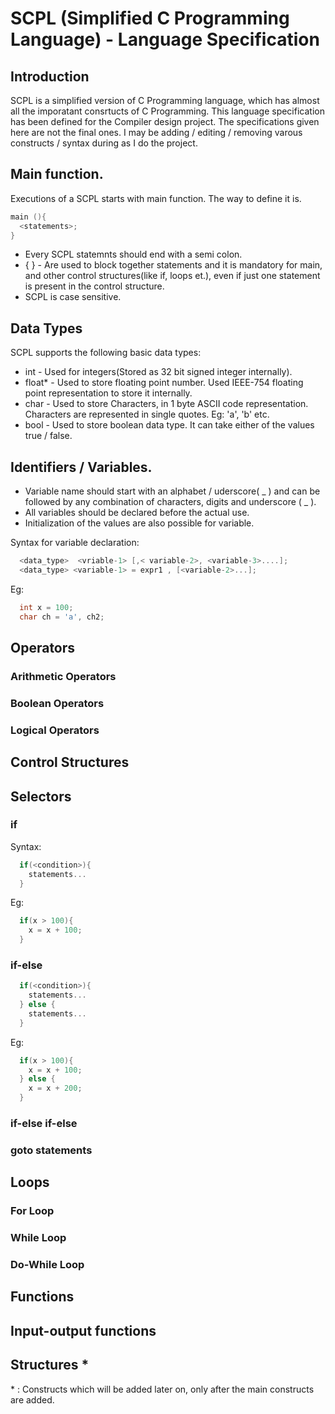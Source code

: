 # SCPL (Simplified C Programming Language) - Language Specification

## Introduction
SCPL is a simplified version of C Programming language, which has almost all the imporatant consrtucts of C Programming. This language specification has been defined for the Compiler design project. The specifications given here are not the final ones. I may be adding / editing / removing varous constructs / syntax during as I do the project.

## Main function.
Executions of a SCPL starts with main function. The way to define it is.

```C
main (){
  <statements>;
}

```

* Every SCPL statemnts should end with a semi colon.
* { } - Are used to block together statements and it is mandatory for main, and other control structures(like if, loops et.), even if just one statement is present in the control structure.
* SCPL is case sensitive.

## Data Types
SCPL supports the following basic data types:
* int - Used for integers(Stored as 32 bit signed integer internally).
* float* - Used to store floating point number. Used IEEE-754 floating point representation to store it internally.
* char - Used to store Characters, in 1 byte ASCII code representation. Characters are represented in single quotes. Eg: 'a', 'b' etc.
* bool - Used to store boolean data type. It can take either of the values true / false.

## Identifiers / Variables.
* Variable name should start with an alphabet / uderscore( _ ) and can be followed by any combination of characters, digits and underscore ( _ ).
* All variables should be declared before the actual use.
* Initialization of the values are also possible for variable.

Syntax for variable declaration:
```C
  <data_type>  <vriable-1> [,< variable-2>, <variable-3>....];
  <data_type> <variable-1> = expr1 , [<variable-2>...];
```

Eg:
```C
  int x = 100;
  char ch = 'a', ch2;
```
## Operators
### Arithmetic Operators
### Boolean Operators
### Logical Operators


## Control Structures
## Selectors
### if
Syntax:
```C
  if(<condition>){
    statements...
  }
```

Eg:
```C
  if(x > 100){
    x = x + 100;
  }
```

### if-else
```C
  if(<condition>){
    statements...
  } else {
    statements...
  }
```

Eg:
```C
  if(x > 100){
    x = x + 100;
  } else {
    x = x + 200;
  }
```
### if-else if-else

### goto statements

## Loops
### For Loop

### While Loop

### Do-While Loop

## Functions

## Input-output functions

## Structures *


\* : Constructs which will be added later on, only after the main constructs are added.


